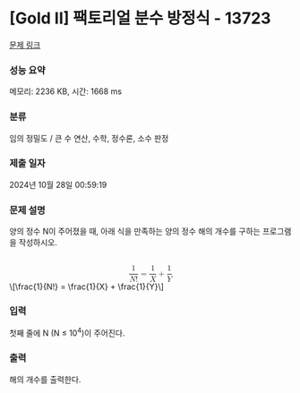# [Gold II] 팩토리얼 분수 방정식 - 13723 

[문제 링크](https://www.acmicpc.net/problem/13723) 

### 성능 요약

메모리: 2236 KB, 시간: 1668 ms

### 분류

임의 정밀도 / 큰 수 연산, 수학, 정수론, 소수 판정

### 제출 일자

2024년 10월 28일 00:59:19

### 문제 설명

<p>양의 정수 N이 주어졌을 때, 아래 식을 만족하는 양의 정수 해의 개수를 구하는 프로그램을 작성하시오.</p>

<p><mjx-container class="MathJax" jax="CHTML" display="true" style="font-size: 101.8%; position: relative;"> <mjx-math display="true" class="MJX-TEX" aria-hidden="true" style="margin-left: 0px; margin-right: 0px;"><mjx-mfrac><mjx-frac type="d"><mjx-num><mjx-nstrut type="d"></mjx-nstrut><mjx-mn class="mjx-n"><mjx-c class="mjx-c31"></mjx-c></mjx-mn></mjx-num><mjx-dbox><mjx-dtable><mjx-line type="d"></mjx-line><mjx-row><mjx-den><mjx-dstrut type="d"></mjx-dstrut><mjx-mrow><mjx-mi class="mjx-i"><mjx-c class="mjx-c1D441 TEX-I"></mjx-c></mjx-mi><mjx-mo class="mjx-n"><mjx-c class="mjx-c21"></mjx-c></mjx-mo></mjx-mrow></mjx-den></mjx-row></mjx-dtable></mjx-dbox></mjx-frac></mjx-mfrac><mjx-mo class="mjx-n" space="4"><mjx-c class="mjx-c3D"></mjx-c></mjx-mo><mjx-mfrac space="4"><mjx-frac type="d"><mjx-num><mjx-nstrut type="d"></mjx-nstrut><mjx-mn class="mjx-n"><mjx-c class="mjx-c31"></mjx-c></mjx-mn></mjx-num><mjx-dbox><mjx-dtable><mjx-line type="d"></mjx-line><mjx-row><mjx-den><mjx-dstrut type="d"></mjx-dstrut><mjx-mi class="mjx-i"><mjx-c class="mjx-c1D44B TEX-I"></mjx-c></mjx-mi></mjx-den></mjx-row></mjx-dtable></mjx-dbox></mjx-frac></mjx-mfrac><mjx-mo class="mjx-n" space="3"><mjx-c class="mjx-c2B"></mjx-c></mjx-mo><mjx-mfrac space="3"><mjx-frac type="d"><mjx-num><mjx-nstrut type="d"></mjx-nstrut><mjx-mn class="mjx-n"><mjx-c class="mjx-c31"></mjx-c></mjx-mn></mjx-num><mjx-dbox><mjx-dtable><mjx-line type="d"></mjx-line><mjx-row><mjx-den><mjx-dstrut type="d"></mjx-dstrut><mjx-mi class="mjx-i"><mjx-c class="mjx-c1D44C TEX-I"></mjx-c></mjx-mi></mjx-den></mjx-row></mjx-dtable></mjx-dbox></mjx-frac></mjx-mfrac></mjx-math><mjx-assistive-mml unselectable="on" display="block"><math xmlns="http://www.w3.org/1998/Math/MathML" display="block"><mfrac><mn>1</mn><mrow><mi>N</mi><mo>!</mo></mrow></mfrac><mo>=</mo><mfrac><mn>1</mn><mi>X</mi></mfrac><mo>+</mo><mfrac><mn>1</mn><mi>Y</mi></mfrac></math></mjx-assistive-mml><span aria-hidden="true" class="no-mathjax mjx-copytext">\[\frac{1}{N!} = \frac{1}{X} + \frac{1}{Y}\]</span> </mjx-container></p>

### 입력 

 <p>첫째 줄에 N (N ≤ 10<sup>4</sup>)이 주어진다.</p>

### 출력 

 <p>해의 개수를 출력한다.</p>

